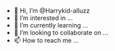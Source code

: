 - 👋 Hi, I’m @Harrykid-alluzz
- 👀 I’m interested in ...
- 🌱 I’m currently learning ...
- 💞️ I’m looking to collaborate on ...
- 📫 How to reach me ...

<!---
Harrykid-alluzz/Harrykid-alluzz is a ✨ special ✨ repository because its `README.md` (this file) appears on your GitHub profile.
You can click the Preview link to take a look at your changes.
--->
